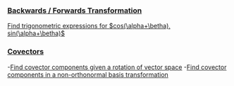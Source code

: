 ### [Backwards / Forwards Transformation ](https://github.com/javierdejuan/Machine-Learning-Deep-Learning-Python-Scala/blob/master/HSL%20Metric%20Tensor.pdf)
[Find trigonometric expressions for $cos(\alpha+\betha), sin(\alpha+\betha)$](google.com)

### [Covectors ](https://github.com/javierdejuan/Machine-Learning-Deep-Learning-Python-Scala/blob/master/differential_geometry/geodesics.md)
-[Find covector components given a rotation of vector space](google.com)
-[Find covector components in a non-orthonormal basis transformation](google.com)


